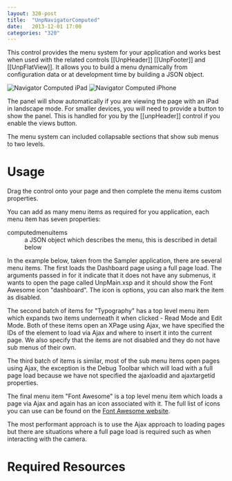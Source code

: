 ```yaml
---
layout: 320-post
title:  "UnpNavigatorComputed"
date:   2013-12-01 17:00
categories: "320"
---
```


This control provides the menu system for your application and works best when used with the related controls [[UnpHeader]] [[UnpFooter]] and [[UnpFlatView]]. It allows you to build a menu dynamically from configuration data or at development time by building a JSON object.

![Navigator Computed iPad](http://teamstudio.s3.amazonaws.com/images/navigatorcomputed-ipad.png)
![Navigator Computed iPhone](http://teamstudio.s3.amazonaws.com/images/navigatorcomputed-iphone.png)

The panel will show automatically if you are viewing the page with an iPad in landscape mode. For smaller devices, you will need to provide a button to show the panel. This is handled for you by the [[unpHeader]] control if you enable the views button.

The menu system can included collapsable sections that show sub menus to two levels.

# Usage
Drag the control onto your page and then complete the menu items custom properties.

You can add as many menu items as required for you application, each menu item has seven properties:

<dl class="dl-horizontal">
  <dt>computedmenuitems</dt><dd>a JSON object which describes the menu, this is described in detail below</dd>
</dl>

In the example below, taken from the Sampler application, there are several menu items. The first loads the Dashboard page using a full page load. The arguments passed in for it indicate that it does not have any submenus, it wants to open the page called UnpMain.xsp and it should show the Font Awesome icon "dashboard". The icon is options, you can also mark the item as disabled.

The second batch of items for "Typography" has a top level menu item which expands two items underneath it when clicked - Read Mode and Edit Mode. Both of these items open an XPage using Ajax, we have specified the IDs of the element to load via Ajax and where to insert it into the current page. We also specify that the items are not disabled and they do not have sub menus of their own.

The third batch of items is similar, most of the sub menu items open pages using Ajax, the exception is the Debug Toolbar which will load with a full page load because we have not specified the ajaxloadid and ajaxtargetid properties.

The final menu item "Font Awesome" is a top level menu item which loads a page via Ajax and again has an icon associated with it. The full list of icons you can use can be found on the [Font Awesome website](http://fontawesome.io/icons).

The most performant approach is to use the Ajax approach to loading pages but there are situations where a full page load is required such as when interacting with the camera.

<script src="https://gist.github.com/whitemx/7527979.js"></script>

# Required Resources
